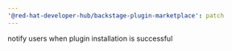 ```yaml
---
'@red-hat-developer-hub/backstage-plugin-marketplace': patch
---
```


notify users when plugin installation is successful
